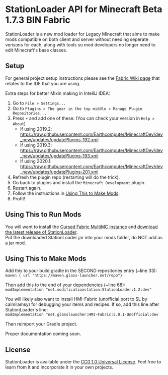# StationLoader API for Minecraft Beta 1.7.3 BIN Fabric

StationLoader is a new mod loader for Legacy Minecraft that aims to make mods compatible on both client and server without needing
seperate verisons for each, along with tools so mod developers no longer need to edit Minecraft's base classes.

## Setup

For general project setup instructions please see the [Fabric Wiki page](https://fabricmc.net/wiki/tutorial:setup) that relates to the IDE that you are using.

Extra steps for better Mixin making in IntelliJ IDEA:

1. Go to `File > Settings...`
2. Go to `Plugins > The gear in the top middle > Manage Plugin Repositories...`
3. Press `+` and add one of these: (You can check your version in `Help > About`)
    - If using 2019.2: https://raw.githubusercontent.com/Earthcomputer/MinecraftDev/dev_new/updates/updatePlugins-192.xml
    - If using 2019.3: https://raw.githubusercontent.com/Earthcomputer/MinecraftDev/dev_new/updates/updatePlugins-193.xml
    - If using 2020.1: https://raw.githubusercontent.com/Earthcomputer/MinecraftDev/dev_new/updates/updatePlugins-201.xml
4. Refresh the plugin repo (restarting will do the trick).
5. Go back to plugins and install the `Minecraft Development` plugin.
6. Restart again.
7. Follow the instructions in [Using This to Make Mods](#using-this-to-make-mods).
7. Profit!

## Using This to Run Mods

You will want to install the [Cursed Fabric MultiMC Instance](https://github.com/calmilamsy/Cursed-Fabric-MultiMC) and [download the latest release of StationLoader](https://github.com/modificationstation/StationLoader/releases/latest).  
Put the downloaded StationLoader jar into your mods folder, do NOT add as a jar mod.

## Using This to Make Mods

Add this to your build.gradle in the SECOND repositories entry (~line 33):  
`maven { url "https://maven.glass-launcher.net/repo"}`

Then add this to the end of your dependencies (~line 68):  
`modImplementation "net.modificationstation:StationLoader:1.2:dev"`

You will likely also want to install HMI-Fabric (unofficial port to SL by calmilamsy) for debugging your items and recipes.
If so, add this line after StationLoader's line:  
`modImplementation "net.glasslauncher:HMI-Fabric:5.0.1-Unofficial:dev`

Then reimport your Gradle project.

Proper documentation coming soon.

## License

StationLoader is available under the [CC0 1.0 Universal License](LICENSE). Feel free to learn from it and incorporate it in your own projects.
